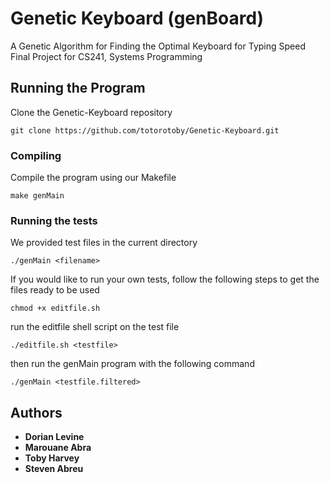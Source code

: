 # Genetic Keyboard (genBoard)

A Genetic Algorithm for Finding the Optimal Keyboard for Typing Speed
Final Project for CS241, Systems Programming

## Running the Program

Clone the Genetic-Keyboard repository

```
git clone https://github.com/totorotoby/Genetic-Keyboard.git
```

### Compiling

Compile the program using our Makefile

```
make genMain
```

### Running the tests

We provided test files in the current directory

```
./genMain <filename>
```
If you would like to run your own tests, follow the following steps to get the files ready to be used

```
chmod +x editfile.sh
```
run the editfile shell script on the test file

```
./editfile.sh <testfile>
```

then run the genMain program with the following command

```
./genMain <testfile.filtered>
```


## Authors

* **Dorian Levine**
* **Marouane Abra**
* **Toby Harvey**
* **Steven Abreu**